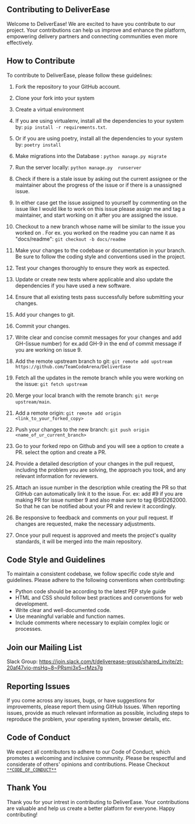 ## Contributing to DeliverEase

Welcome to DeliverEase! We are excited to have you contribute to our project. Your contributions can help us improve and enhance the platform, empowering delivery partners and connecting communities even more effectively.

## How to Contribute

To contribute to DeliverEase, please follow these guidelines:

1. Fork the repository to your GitHub account.

2. Clone your fork into your system

3. Create a virtual environment 

4. If you are using virtualenv, install all the dependencies to your system by: `pip install -r requirements.txt`.

5. Or if you are using poetry, install all the dependencies to your system by: `poetry install`

6. Make migrations into the Database : `python manage.py migrate`

7. Run the server locally: `python manage.py  runserver`

8. Check if there is a stale issue by asking out the current assignee or the maintainer about the progress of the issue or if  there is a unassigned issue.

9. In either case get the issue assigned to yourself by commenting on the issue like I would like to work on this issue please assign me and tag a maintainer, and start working on it after you are assigned the issue.

10. Checkout to a new branch whose name will be similar to the issue you worked on . For ex. you worked on the readme you can name it as "docs/readme": `git checkout -b docs/readme`

11. Make your changes to the codebase or documentation in your branch. Be sure to follow the coding style and conventions used in the project.

12. Test your changes thoroughly to ensure they work as expected.

13. Update or create new tests where applicable and also update the dependencies if you have used a new software.

14. Ensure that all existing tests pass successfully before submitting your changes.

15. Add your changes to git.

16. Commit your changes. 

17. Write clear and concise commit messages for your changes and add GH-(issue number) for ex.add  GH-9 in the end of commit message  if you are working on issue 9.

18. Add the remote upstream branch to git: `git remote add upstream https://github.com/TeamCodeArena/DeliverEase`

19. Fetch all the updates in the remote branch while you were working on the issue: `git fetch upstream`

20. Merge your local  branch with the remote branch: `git merge upstream/main`.

21. Add a remote origin: `git remote add origin <link_to_your_forked_copy>` 

22. Push your changes to the new branch: `git push origin <name_of_ur_current_branch>`

23. Go to your forked repo on Github and you will see a option to create a PR. select the option and create a PR.

24. Provide a detailed description of your changes in the pull request, including the problem you are solving, the approach you took, and any relevant information for reviewers.

25. Attach an issue number in the description while creating the PR so that GitHub can automatically link it to the issue. For. ex: add #9 if you are making PR for issue number 9 and also make sure to tag @SID262000. So that he can be notified about your PR and review it accordingly.

26. Be responsive to feedback and comments on your pull request. If changes are requested, make the necessary adjustments.

27. Once your pull request is approved and meets the project's quality standards, it will be merged into the main repository.

## Code Style and Guidelines

To maintain a consistent codebase, we follow specific code style and guidelines. Please adhere to the following conventions when contributing:


- Python code should be according to the latest PEP style guide 
- HTML and CSS should follow best practices and conventions for web development.
- Write clear and well-documented code.
- Use meaningful variable and function names.
- Include comments where necessary to explain complex logic or processes.

## Join our Mailing List
Slack Group: https://join.slack.com/t/deliverease-group/shared_invite/zt-20af47vjo-msHq~8~PRsmi3x5~rMzs7g

## Reporting Issues

If you come across any issues, bugs, or have suggestions for improvements, please report them using GitHub Issues. When reporting issues, provide as much relevant information as possible, including steps to reproduce the problem, your operating system, browser details, etc.


## Code of Conduct

We expect all contributors to adhere to our Code of Conduct, which promotes a welcoming and inclusive community. Please be respectful and considerate of others' opinions and contributions.
Please Checkout [`**CODE_OF_CONDUCT**`](CODE_OF_CONDUCT.md)


## Thank You

Thank you for your intrest in contributing to DeliverEase. Your contributions are valuable and help us create a better platform for everyone. Happy contributing!
